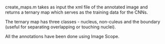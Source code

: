 create_maps.m takes as input the xml file of the annotated image and returns a ternary map which serves as the training data for the CNNs. 

The ternary map has three classes - nucleus, non-culeus and the boundary (useful for separating overlapping or touching nuclei).

All the annotations have been done using Image Scope.

